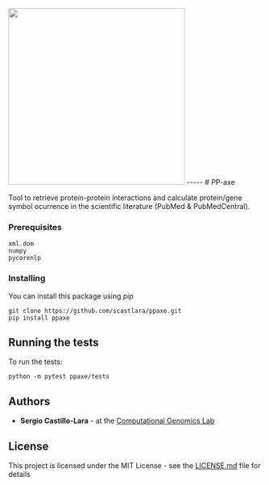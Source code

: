 
<img width="350" src="https://raw.githubusercontent.com/scastlara/ppaxe/master/ppaxe/logo.png"/>
-----
# PP-axe

Tool to retrieve protein-protein interactions and calculate protein/gene symbol ocurrence in the scientific literature (PubMed & PubMedCentral).


### Prerequisites


```
xml.dom
numpy
pycorenlp
```

### Installing

You can install this package using _pip_

```
git clone https://github.com/scastlara/ppaxe.git
pip install ppaxe
```

## Running the tests

To run the tests:

```
python -m pytest ppaxe/tests
```

## Authors

* **Sergio Castillo-Lara** - at the [Computational Genomics Lab](https://compgen.bio.ub.edu)


## License

This project is licensed under the MIT License - see the [LICENSE.md](LICENSE.md) file for details
